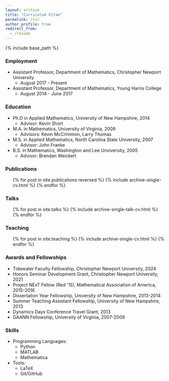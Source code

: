 ```yaml
---
layout: archive
title: "Curriculum Vitae"
permalink: /cv/
author_profile: true
redirect_from:
  - /resume
---
```


{% include base_path %}

### Employment
* Assistant Professor, Department of Mathematics, Christopher Newport University
  * August 2017 - Present
* Assistant Professor, Department of Mathematics, Young Harris College
  * August 2014 - June 2017

### Education
* Ph.D in Applied Mathematics, University of New Hampshire, 2014
  * Advisor: Kevin Short
* M.A. in Mathematics, University of Virginia, 2009
  * Advisors: Kevin McCrimmon, Larry Thomas
* M.S. in Applied Mathematics, North Carolina State University, 2007
  * Advisor: John Franke
* B.S. in Mathematics, Washington and Lee Unviversity, 2005
  * Advisor: Brendan Weickert

### Publications
  <ul>{% for post in site.publications reversed %}
    {% include archive-single-cv.html %}
  {% endfor %}</ul>
  
### Talks
  <ul>{% for post in site.talks %}
    {% include archive-single-talk-cv.html %}
  {% endfor %}</ul>
  
### Teaching
  <ul>{% for post in site.teaching %}
    {% include archive-single-cv.html %}
  {% endfor %}</ul>
  
### Awards and Fellowships
* Tidewater Faculty Fellowship, Christopher Newport University, 2024
* Honors Seminar Development Grant, Christopher Newport University, 2021
* Project NExT Fellow (Red '15), Mathematical Association of America, 2015-2016
* Dissertation Year Fellowship, University of New Hampshire, 2013-2014
* Summer Teaching Assistant Fellowship, University of New Hampshire, 2013
* Dynamics Days Conference Travel Grant, 2013
* GAANN Fellowship, University of Virginia, 2007-2009

### Skills
* Programming Languages:
  * Python
  * MATLAB
  * Mathematica
* Tools:
  * LaTeX
  * Git/GitHub
